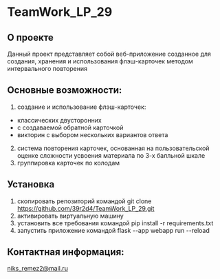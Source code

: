 # TeamWork_LP_29

## О проекте
Данный проект представляет собой веб-приложение созданное для создания, хранения и использования флэш-карточек методом интервального повторения

## Основные возможности:
1) создание и использование флэш-карточек:
- классических двусторонних
- с создаваемой обратной карточкой
- викторин с выбором нескольких вариантов ответа
2) система повторения карточек, основанная на пользовательской оценке сложности усвоения материала по 3-х балльной шкале
3) группировка карточек по колодам

## Установка
1) скопировать репозиторий командой git clone https://github.com/39r2d4/TeamWork_LP_29.git
2) активировать виртуальную машину
3) установить все требования командой pip install -r requirements.txt
4) запустить приложение командой flask --app webapp run --reload

## Контактная информация:
niks_remez2@mail.ru


